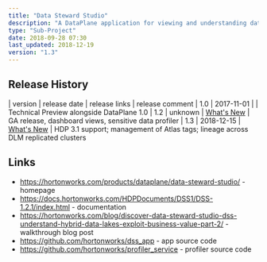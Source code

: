 ```yaml
---
title: "Data Steward Studio"
description: "A DataPlane application for viewing and understanding data assets, with supported data assets currently limited to Hive tables on clusters with Atlas and Ranger installed.  Supports viewing metadata associated with data assets (including properties, lineage, security policies and audit logs), profiling of data (with profiling performed by a background Spark process, with support for data summarisation, identifying sensitive/personal data and profiling user access to data), grouping of data assets into asset collections, taging and rating of data assets and collections and dashboard views of metadata by cluster and collection."
type: "Sub-Project"
date: 2018-09-28 07:30
last_updated: 2018-12-19
version: "1.3"
---
```

## Release History

| version | release date | release links | release comment
| 1.0 | 2017-11-01 | | Technical Preview alongside DataPlane 1.0
| 1.2 | unknown | [What's New](https://docs.hortonworks.com/HDPDocuments/DSS1/DSS-1.2.0/release-notes/content/dss_whats_new_in_this_release.html) | GA release, dashboard views, sensitive data profiler
| 1.3 | 2018-12-15 | [What's New](https://docs.hortonworks.com/HDPDocuments/DSS1/DSS-1.3.0/release-notes/content/dss_whats_new_in_this_release.html) | HDP 3.1 support; management of Atlas tags; lineage across DLM replicated clusters

## Links

* <https://hortonworks.com/products/dataplane/data-steward-studio/> - homepage
* <https://docs.hortonworks.com/HDPDocuments/DSS1/DSS-1.2.1/index.html> - documentation
* <https://hortonworks.com/blog/discover-data-steward-studio-dss-understand-hybrid-data-lakes-exploit-business-value-part-2/> - walkthrough blog post
* <https://github.com/hortonworks/dss_app> - app source code
* <https://github.com/hortonworks/profiler_service> - profiler source code